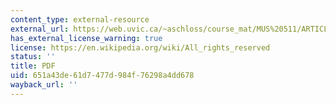 ```yaml
---
content_type: external-resource
external_url: https://web.uvic.ca/~aschloss/course_mat/MUS%20511/ARTICLES%20AND%20REFS%20FOR%20320/Patel.pdf
has_external_license_warning: true
license: https://en.wikipedia.org/wiki/All_rights_reserved
status: ''
title: PDF
uid: 651a43de-61d7-477d-984f-76298a4dd678
wayback_url: ''
---
```

